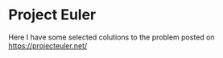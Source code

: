 # Project Euler

Here I have some selected colutions to the problem posted on https://projecteuler.net/
